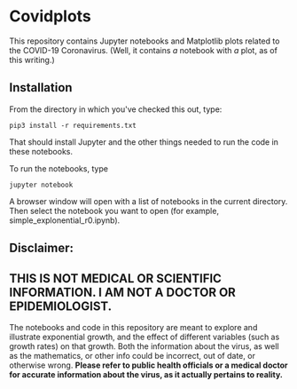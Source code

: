 # Covidplots

This repository contains Jupyter notebooks and Matplotlib plots related to the COVID-19 Coronavirus.  (Well, it contains *a* notebook with *a* plot, as of this writing.)

## Installation

From the directory in which you've checked this out, type:

    pip3 install -r requirements.txt

That should install Jupyter and the other things needed to run the code in these notebooks.

To run the notebooks, type

    jupyter notebook

A browser window will open with a list of notebooks in the current directory.  Then select the notebook you want to open (for example, simple_explonential_r0.ipynb).

## Disclaimer:

## THIS IS NOT MEDICAL OR SCIENTIFIC INFORMATION. I AM NOT A DOCTOR OR EPIDEMIOLOGIST.

The notebooks and code in this repository are meant to explore and illustrate exponential growth, and the effect of different variables (such as growth rates) on that growth.  Both the information about the virus, as well as the mathematics, or other info could be incorrect, out of date, or otherwise wrong.  **Please refer to public health officials or a medical doctor for accurate information about the virus, as it actually pertains to reality.**
